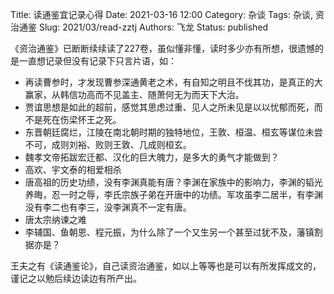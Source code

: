 Title: 读通鉴宜记录心得
Date: 2021-03-16 12:00
Category: 杂谈
Tags: 杂谈, 资治通鉴
Slug: 2021/03/read-zztj
Authors: 飞龙
Status: published

《资治通鉴》已断断续续读了227卷，虽似懂非懂，读时多少亦有所想，很遗憾的是一直想记录但没有记录下只言片语，如：

- 再读曹参时，才发现曹参深通黄老之术，有自知之明且不伐其功，是真正的大赢家，从韩信功高而不见盖主、随萧何无为而天下大治。
- 贾谊思想是如此的超前，感觉其思虑过重、见人之所未见是以以忧郁而死，而不是死在伤梁怀王之死。
- 东晋朝廷腐烂，江陵在南北朝时期的独特地位，王敦、桓温、桓玄等谋位未尝不可，成则刘裕、败则王敦、几成则桓玄。
- 魏孝文帝拓跋宏迁都、汉化的巨大魄力，是多大的勇气才能做到？
- 高欢、宇文泰的相爱相杀
- 唐高祖的历史功绩，没有李渊真能有唐？李渊在家族中的影响力，李渊的韬光养晦，忍一时之辱，李氏宗族子弟在开唐中的功绩。军攻虽李二居半，有李渊没有李二也有李三，没李渊真不一定有唐。
- 唐太宗纳谏之难
- 李辅国、鱼朝恩、程元振，为什么除了一个又生另一个甚至过犹不及，藩镇割据亦是？

王夫之有《读通鉴论》，自己读资治通鉴，如以上等等也是可以有所发挥成文的，谨记之以勉后续边读边有所产出。
